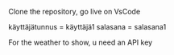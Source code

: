 Clone the repository, go live on VsCode

käyttäjätunnus = käyttäjä1
salasana = salasana1

For the weather to show, u need an API key
